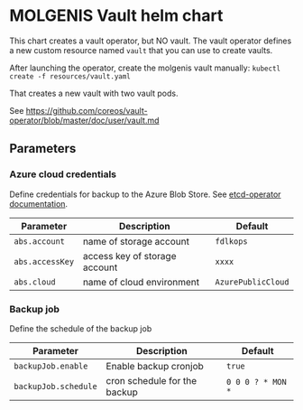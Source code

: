 # MOLGENIS Vault helm chart

This chart creates a vault operator, but NO vault.
The vault operator defines a new custom resource named `vault` that you can use to create vaults.

After launching the operator, create the molgenis vault manually:
`kubectl create -f resources/vault.yaml`

That creates a new vault with two vault pods.

See https://github.com/coreos/vault-operator/blob/master/doc/user/vault.md

## Parameters

### Azure cloud credentials
Define credentials for backup to the Azure Blob Store.
See [etcd-operator documentation](https://github.com/coreos/etcd-operator/blob/master/doc/user/abs_backup.md).

| Parameter       | Description                   | Default            |
| --------------- | ----------------------------- | ------------------ |
| `abs.account`   | name of storage account       | `fdlkops`          |
| `abs.accessKey` | access key of storage account | `xxxx`             |
| `abs.cloud`     | name of cloud environment     | `AzurePublicCloud` |

### Backup job
Define the schedule of the backup job

| Parameter            | Description                  | Default            |
| -------------------- | ---------------------------- | ------------------ |
| `backupJob.enable`   | Enable backup cronjob        | `true`             |
| `backupJob.schedule` | cron schedule for the backup | `0 0 0 ? * MON *`  |
